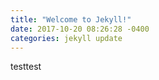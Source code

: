 ```yaml
---
title: "Welcome to Jekyll!"
date: 2017-10-20 08:26:28 -0400
categories: jekyll update
---
```

testtest